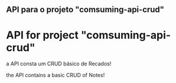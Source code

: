## API para o projeto "comsuming-api-crud"

# API for project "comsuming-api-crud"

a API consta um CRUD básico de Recados!

the API contains a basic CRUD of Notes!



